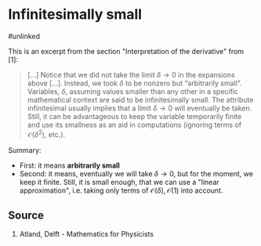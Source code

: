 # Infinitesimally small

#unlinked 


This is an excerpt from the section "Interpretation of the derivative" from [1]:

> [...] Notice that we did not take the limit $\delta \to 0$ in the expansions above [...].
>  Instead, we took $\delta$ to be nonzero but “arbitrarily small”. Variables, $\delta$, assuming values smaller than any other in a specific mathematical context are said to be infinitesimally small. The attribute infinitesimal usually implies that a limit $\delta \to 0$ will eventually be taken. Still, it can be advantageous to keep the variable temporarily finite and use its smallness as an aid in computations (ignoring terms of $\mathcal{O}(\delta^2)$, etc.).

Summary:
- First: it means **arbitrarily small**
- Second: it means, eventually we will take $\delta\to 0$, but for the moment, we keep it finite. Still, it is small enough, that we can use a "linear approximation", i.e. taking only terms of $\mathcal{O}(\delta),\mathcal{O}(1)$ into account.  

## Source
1. Atland, Delft - Mathematics for Physicists